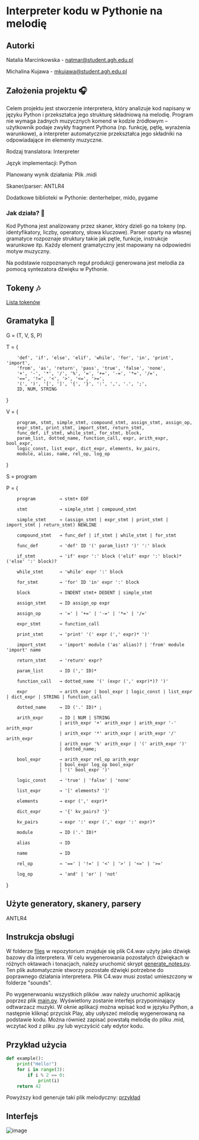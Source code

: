 # Interpreter kodu w Pythonie na melodię

## Autorki
Natalia Marcinkowska - natmar@student.agh.edu.pl

Michalina Kujawa - mkujawa@student.agh.edu.pl

## Założenia projektu 🎧
Celem projektu jest stworzenie interpretera, który analizuje kod napisany w języku Python i przekształca jego strukturę składniową na melodię. 
Program nie wymaga żadnych muzycznych komend w kodzie źródłowym – użytkownik podaje zwykły fragment Pythona (np. funkcję, pętlę, wyrażenia warunkowe), a interpreter automatycznie przekształca jego składniki na odpowiadające im elementy muzyczne.

Rodzaj translatora: Interpreter

Język implementacji: Python

Planowany wynik działania: Plik .midi

Skaner/parser: ANTLR4

Dodatkowe biblioteki w Pythonie: denterhelper, mido, pygame

### Jak działa? 🎤

Kod Pythona jest analizowany przez skaner, który dzieli go na tokeny (np. identyfikatory, liczby, operatory, słowa kluczowe). Parser oparty na własnej gramatyce rozpoznaje struktury takie jak pętle, funkcje, instrukcje warunkowe itp. Każdy element gramatyczny jest mapowany na odpowiedni motyw muzyczny.

Na podstawie rozpoznanych reguł produkcji generowana jest melodia za pomocą syntezatora dźwięku w Pythonie.
## Tokeny 🎶

[Lista tokenów](gramatyka/PythonMelody.tokens)

## Gramatyka 🎼

G = (T, V, S, P)

T = {

        'def', 'if', 'else', 'elif', 'while', 'for', 'in', 'print', 'import', 
        'from', 'as', 'return', 'pass', 'true', 'false', 'none',
        '+', '-', '*', '/', '%', '=', '+=', '-=', '*=', '/=',
        '==', '!=', '<', '>', '<=', '>=',
        '(', ')', '[', ']', '{', '}', ':', ',', '.', ';',
        ID, NUM, STRING
        
}

V = {

        program, stmt, simple_stmt, compound_stmt, assign_stmt, assign_op, 
        expr_stmt, print_stmt, import_stmt, return_stmt,
        func_def, if_stmt, while_stmt, for_stmt, block,
        param_list, dotted_name, function_call, expr, arith_expr, bool_expr, 
        logic_const, list_expr, dict_expr, elements, kv_pairs,
        module, alias, name, rel_op, log_op
        
}

S = program

P = {

        program         → stmt+ EOF
    
        stmt            → simple_stmt | compound_stmt
    
        simple_stmt     → (assign_stmt | expr_stmt | print_stmt | import_stmt | return_stmt) NEWLINE
    
        compound_stmt   → func_def | if_stmt | while_stmt | for_stmt
    
        func_def        → 'def' ID '(' param_list? ')' ':' block
    
        if_stmt         → 'if' expr ':' block ('elif' expr ':' block)* ('else' ':' block)?
    
        while_stmt      → 'while' expr ':' block
    
        for_stmt        → 'for' ID 'in' expr ':' block
    
        block           → INDENT stmt+ DEDENT | simple_stmt
    
        assign_stmt     → ID assign_op expr
    
        assign_op       → '=' | '+=' | '-=' | '*=' | '/='
    
        expr_stmt       → function_call
    
        print_stmt      → 'print' '(' expr (',' expr)* ')'
    
        import_stmt     → 'import' module ('as' alias)? | 'from' module 'import' name
    
        return_stmt     → 'return' expr?
    
        param_list      → ID (',' ID)*
    
        function_call   → dotted_name '(' (expr (',' expr)*)? ')'
    
        expr            → arith_expr | bool_expr | logic_const | list_expr | dict_expr | STRING | function_call

        dotted_name     → ID ('.' ID)* ;
        
        arith_expr      → ID | NUM | STRING
                        | arith_expr '+' arith_expr | arith_expr '-' arith_expr
                        | arith_expr '*' arith_expr | arith_expr '/' arith_expr
                        | arith_expr '%' arith_expr | '(' arith_expr ')'
                        | dotted_name;
    
        bool_expr       → arith_expr rel_op arith_expr
                        | bool_expr log_op bool_expr
                        | '(' bool_expr ')'
    
        logic_const     → 'true' | 'false' | 'none'
    
        list_expr       → '[' elements? ']'
    
        elements        → expr (',' expr)*
    
        dict_expr       → '{' kv_pairs? '}'
    
        kv_pairs        → expr ':' expr (',' expr ':' expr)*
    
        module          → ID ('.' ID)*
    
        alias           → ID
    
        name            → ID
    
        rel_op          → '==' | '!=' | '<' | '>' | '<=' | '>='
    
        log_op          → 'and' | 'or' | 'not'
        
}


## Użyte generatory, skanery, parsery
ANTLR4

## Instrukcja obsługi
W folderze [files](./files/) w repozytorium znajduje się plik C4.wav użyty jako dźwięk bazowy dla interpretera. W celu wygenerowania pozostałych dźwiękach w różnych oktawach i tonacjach, należy uruchomić skrypt [generate_notes.py](./files/generate_notes.py). Ten plik automatycznie stworzy pozostałe dźwięki potrzebne do poprawnego działania interpretera. Plik C4.wav musi zostać umieszczony w folderze "sounds".

Po wygenerwoaniu wszystkich plików .wav należy uruchomić aplikację poprzez plik [main.py](./files/main.py). Wyświetlony zostanie interfejs przypominający odtwarzacz muzyki. W oknie aplikacji można wpisać kod w języku Python, a następnie kliknąć przycisk Play, aby usłyszeć melodię wygenerowaną na podstawie kodu. Można również zapisać powstałą melodię do pliku .mid, wczytać kod z pliku .py lub wyczyścić cały edytor kodu.

## Przykład użycia
```python
def example():
    print("Hello!")
    for i in range(3):
        if i % 2 == 0:
            print(i)
    return 42
```
Powyższy kod generuje taki plik melodyczny: [przykład](examples/example.mid)

## Interfejs
![image](https://github.com/user-attachments/assets/9b294717-ee91-4d5b-a04f-b3d8ed028ded)

